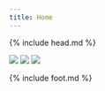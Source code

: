 ```yaml
---
title: Home
---
```

{% include head.md %}

<a href="projects"><img src="app.svg"></a>
<a href="book"><img src="book.svg"></a>
<a href="wiki"><img src="wiki.svg"></a>


{% include foot.md %}